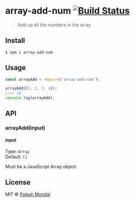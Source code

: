 # array-add-num [![Build Status](https://travis-ci.org/palashmon/array-add-num.svg?branch=master)](https://travis-ci.org/palashmon/array-add-num)

> Add up all the numbers in the array

## Install

```
$ npm i array-add-num
```

## Usage

```js
const arrayAdd = require('array-add-num');

arrayAdd([1, 2, 3, 4]);
//=> 10
console.log(arrayAdd);
```

## API

### arrayAdd(input)

#### input

Type: `Array`<br>
Default: `[]`

Must be a JavaScript Array object.

## License

MIT © [Palash Mondal](https://github.com/palashmon)
